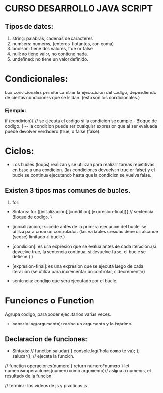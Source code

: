 # CURSO DESARROLLO JAVA SCRIPT
 
## Tipos de datos:
  1. string: palabras, cadenas de caracteres.
  2. numbers: numeros, (enteros, flotantes, con coma)
  3. boolean:  tiene dos valores, true or false.
  4. null: no tiene valor, no contiene nada.
  5. undefined: no tiene un valor definido.

# Condicionales:
 Los condicionales permite cambiar la ejecucicion del codigo, dependiendo de ciertas condiciones que se le dan. (esto son los condicionales.)
 ### Ejemplo:
 if (condicion){
    // se ejecuta el codigo si la condicion se cumple
    - Bloque de codigo.
 }
 -- la condicion puede ser cualquier expresion que al ser evaluada puede devolver verdadero (true) o false (false).
# Ciclos:
 * Los bucles (loops) realizan y se utilizan para realizar tareas repetitivas en base a una condicion. (las condiciones devuelven true or false) y el bucle se continua ejecutando hasta que la condicion se vuelva false.

 ## Existen 3 tipos mas comunes de bucles.
 1. for:
  - Sintaxis: for ([initializacion];[condition];[expresion-final]){
    // sentencia 
    Bloque de codigo.
  }
  - [inicializacion]: sucede antes de la primera ejecucion del bucle. se utiliza para crear un controlador. (las variables creadas tiene un alcance (scope) limitado al bucle.)
  - [condicion]: es una expresion que se evalua antes de cada iteracion.(si devuelve true, la sentencia continua, si devuelve false, el bucle se detiene.)
  )
  - [expresion-final]: es una expresion que se ejecuta luego de cada iteracion (se utiliza para incrementar un controlar, o decrementar)

  - sentencia: condigo que sera ejecutado por el bucle.
 

# Funciones o Function
 Agrupa codigo, para poder ejecutarlos varias veces.

 - console.log(argumento): recibe un argumento y lo imprime.

 ## Declaracion de funciones:
 - Sintaxis:
 // function saludar(){
    console.log('hola como te va);
 };
 saludar(); // ejecuta la funcion.

 // function operaciones(numero){
    return numero*numero
 }
 let numeros=operaciones(numero como argumento)// asigna a numeros, el resultado de la funcion.

 // terminar los videos de js y practicas js
